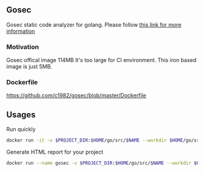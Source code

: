 ## Gosec
Gosec static code analyzer for golang. Please follow [this link for more information](https://github.com/securego/gosec/)

### Motivation
Gosec offical image 114MB It's too large for CI environment. This iron based image is just 5MB.

### Dockerfile
https://github.com/c1982/gosec/blob/master/Dockerfile

## Usages

Run quickly

```bash
docker run -it -v $PROJECT_DIR:$HOME/go/src/$NAME --workdir $HOME/go/src/$NAME c1982/gs ./...
```

Generate HTML report for your project

```bash
docker run --name gosec -v $PROJECT_DIR:$HOME/go/src/$NAME --workdir $HOME/go/src/$NAME c1982/gs -exclude=G104 -fmt=html -out=report.html ./...
```